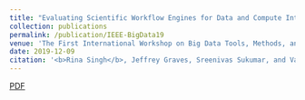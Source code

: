 ```yaml
---
title: "Evaluating Scientific Workflow Engines for Data and Compute Intensive Discoveries"
collection: publications
permalink: /publication/IEEE-BigData19
venue: 'The First International Workshop on Big Data Tools, Methods, and Use Cases for Innovative Scientific Discovery (BTSD) 2019'
date: 2019-12-09
citation: '<b>Rina Singh</b>, Jeffrey Graves, Sreenivas Sukumar, and Valentine Anantharaj. <i>Workshop on Big Data Tools and Use Cases for Innovative Scientific Discovery.</i> <b>IEEE BigData 2019</b>.'
---
```

[PDF](https://ieeexplore.ieee.org/document/9006223)
